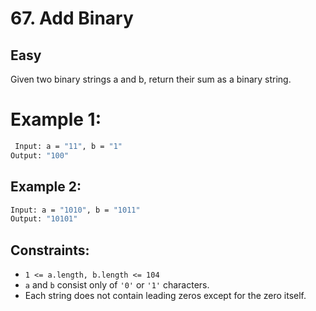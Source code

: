 # 67. Add Binary

## **Easy**

Given two binary strings a and b, return their sum as a binary string.


# Example 1:

```bash
 Input: a = "11", b = "1"
Output: "100"
```

## Example 2:

```bash
Input: a = "1010", b = "1011"
Output: "10101"
```



## Constraints:

* ``` 1 <= a.length, b.length <= 104 ```
* ``` a ``` and ``` b ``` consist only of ``` '0' ``` or ``` '1' ``` characters.
* Each string does not contain leading zeros except for the zero itself.




